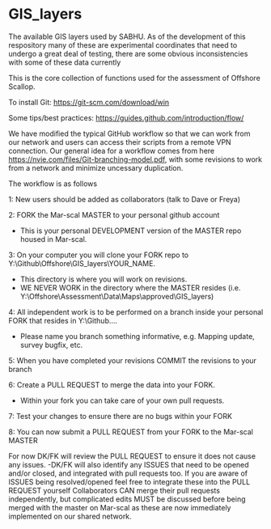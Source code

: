 # GIS_layers
The available GIS layers used by SABHU.  As of the development of this respository many of these are experimental coordinates that need 
to undergo a great deal of testing, there are some obvious inconsistencies with some of these data currently

This is the core collection of functions used for the assessment of Offshore Scallop.

To install Git: https://git-scm.com/download/win

Some tips/best practices: https://guides.github.com/introduction/flow/

We have modified the typical GitHub workflow so that we can work from our network and users can access their scripts from a remote VPN connection. Our general idea for a workflow comes from here https://nvie.com/files/Git-branching-model.pdf, with some revisions to work from a network and minimize uncessary duplication.

The workflow is as follows

1: New users should be added as collaborators (talk to Dave or Freya)

2: FORK the Mar-scal MASTER to your personal github account
  - This is your personal DEVELOPMENT version of the MASTER repo housed in Mar-scal.

3: On your computer you will clone your FORK repo to Y:\Github\Offshore\GIS_layers\YOUR_NAME.
  - This directory is where you will work on revisions.
  - WE NEVER WORK in the directory where the MASTER resides (i.e. Y:\Offshore\Assessment\Data\Maps\approved\GIS_layers)

4: All independent work is to be performed on a branch inside your personal FORK that resides in Y:\Github....
  - Please name you branch something informative, e.g. Mapping update, survey bugfix, etc.

5: When you have completed your revisions COMMIT the revisions to your branch

6: Create a PULL REQUEST to merge the data into your FORK.
  - Within your fork you can take care of your own pull requests.

7: Test your changes to ensure there are no bugs within your FORK

8: You can now submit a PULL REQUEST from your FORK to the Mar-scal MASTER

For now DK/FK will review the PULL REQUEST to ensure it does not cause any issues. -DK/FK will also identify any ISSUES that need to be opened and/or closed, and integrated with pull requests too.
If you are aware of ISSUES being resolved/opened feel free to integrate these into the PULL REQUEST yourself
Collaborators CAN merge their pull requests independently, but complicated edits MUST be discussed before being merged with the master on Mar-scal as these are now immediately implemented on our shared network.

